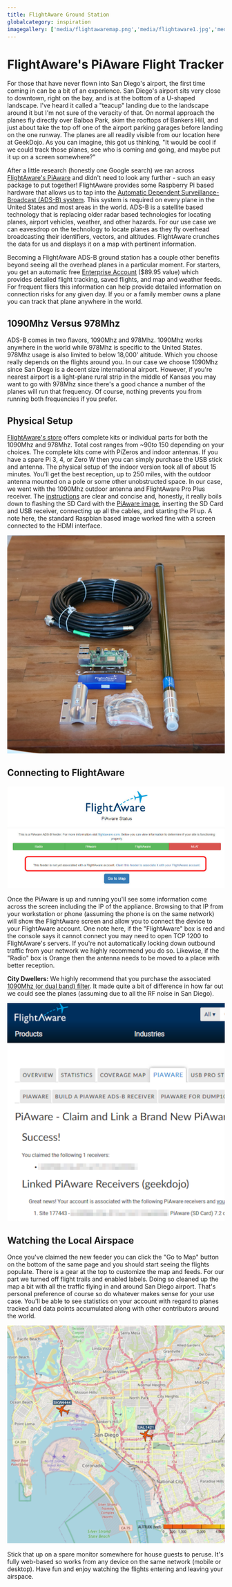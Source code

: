 ```yaml
---
title: FlightAware Ground Station
globalcategory: inspiration
imagegallery: ['media/flightawaremap.png','media/flightaware1.jpg','media/flightaware2.jpg','media/flightawaresuccess.png']
---
```


# FlightAware's PiAware Flight Tracker

For those that have never flown into San Diego's airport, the first time coming in can be a bit of an experience. San Diego's airport sits very close to downtown, right on the bay, and is at the bottom of a U-shaped landscape. I've heard it called a "teacup" landing due to the landscape around it but I'm not sure of the veracity of that. On normal approach the planes fly directly over Balboa Park, skim the rooftops of Bankers Hill, and just about take the top off one of the airport parking garages before landing on the one runway. The planes are all readily visible from our location here at GeekDojo. As you can imagine, this got us thinking, "It would be cool if we could track those planes, see who is coming and going, and maybe put it up on a screen somewhere?"

After a little research (honestly one Google search) we ran across [FlightAware's PiAware](https://flightaware.com/adsb/piaware/build/) and didn't need to look any further - such an easy package to put together! FlightAware provides some Raspberry Pi based hardware that allows us to tap into the [Automatic Dependent Surveillance-Broadcast (ADS-B) system](https://www.faa.gov/air_traffic/technology/adsb/). This system is required on every plane in the United States and most areas in the world. ADS-B is a satellite based technology that is replacing older radar based technologies for locating planes, airport vehicles, weather, and other hazards. For our use case we can eavesdrop on the technology to locate planes as they fly overhead broadcasting their identifiers, vectors, and altitudes. FlightAware crunches the data for us and displays it on a map with pertinent information.

Becoming a FlightAware ADS-B ground station has a couple other benefits beyond seeing all the overhead planes in a particular moment. For starters, you get an automatic free [Enterprise Account](https://flightaware.com/commercial/premium/) ($89.95 value) which provides detailed flight tracking, saved flights, and map and weather feeds. For frequent fliers this information can help provide detailed information on connection risks for any given day. If you or a family member owns a plane you can track that plane anywhere in the world.

## 1090Mhz Versus 978Mhz

ADS-B comes in two flavors, 1090Mhz and 978Mhz. 1090Mhz works anywhere in the world while 978Mhz is specific to the United States. 978Mhz usage is also limited to below 18,000' altitude. Which you choose really depends on the flights around you. In our case we choose 1090Mhz since San Diego is a decent size international airport. However, if you're nearest airport is a light-plane rural strip in the middle of Kansas you may want to go with 978Mhz since there's a good chance a number of the planes will run that frequency. Of course, nothing prevents you from running both frequencies if you prefer.

## Physical Setup

[FlightAware's store](https://flightaware.store/collections/all) offers complete kits or individual parts for both the 1090Mhz and 978Mhz. Total cost ranges from ~$90 to ~$150 depending on your choices. The complete kits come with PiZeros and indoor antennas. If you have a spare Pi 3, 4, or Zero W then you can simply purchase the USB stick and antenna. The physical setup of the indoor version took all of about 15 minutes. You'll get the best reception, up to 250 miles, with the outdoor antenna mounted on a pole or some other unobstructed space. In our case, we went with the 1090Mhz outdoor antenna and FlightAware Pro Plus receiver. The [instructions](https://flightaware.com/adsb/piaware/build/) are clear and concise and, honestly, it really boils down to flashing the SD Card with the [PiAware image](https://piaware.flightcdn.com/piaware-sd-card-7.2.img.zip), inserting the SD Card and USB receiver, connecting up all the cables, and starting the PI up. A note here, the standard Raspbian based image worked fine with a screen connected to the HDMI interface.

![FlightAware PiAware Receiver](media/flightaware1.jpg)

## Connecting to FlightAware

![PiAware Status Page](media/Claim_Feed_via_Status.jpg)

Once the PiAware is up and running you'll see some information come across the screen including the IP of the appliance. Browsing to that IP from your workstation or phone (assuming the phone is on the same network) will show the FlightAware screen and allow you to connect the device to your FlightAware account. One note here, if the "FlightAware" box is red and the console says it cannot connect you may need to open TCP 1200 to FlightAware's servers. If you're not automatically locking down outbound traffic from your network we highly recommend you do so. Likewise, if the "Radio" box is Orange then the antenna needs to be moved to a place with better reception.

**City Dwellers:** We highly recommend that you purchase the associated [1090Mhz (or dual band) filter](https://flightaware.store/products/band-pass-signal-filter-dual-978-1090-mhz). It made quite a bit of difference in how far out we could see the planes (assuming due to all the RF noise in San Diego).

![FlightAware Claim Success](media/flightawaresuccess.png)

## Watching the Local Airspace

Once you've claimed the new feeder you can click the "Go to Map" button on the bottom of the same page and you should start seeing the flights populate. There is a gear at the top to customize the map and feeds. For our part we turned off flight trails and enabled labels. Doing so cleaned up the map a bit with all the traffic flying in and around San Diego airport. That's personal preference of course so do whatever makes sense for your use case. You'll be able to see statistics on your account with regard to planes tracked and data points accumulated along with other contributors around the world.

![SkyWest leaving our airspace while United comes in for a landing](media/flightawaremap.png)

Stick that up on a spare monitor somewhere for house guests to peruse. It's fully web-based so works from any device on the same network (mobile or desktop). Have fun and enjoy watching the flights entering and leaving your airspace.
